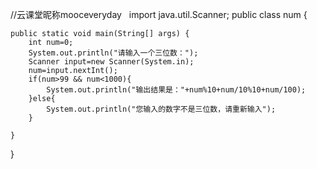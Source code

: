 //云课堂昵称mooceveryday
 
import java.util.Scanner;
public class num {

	public static void main(String[] args) {
		int num=0;
		System.out.println("请输入一个三位数：");
		Scanner input=new Scanner(System.in);
		num=input.nextInt();
		if(num>99 && num<1000){
			System.out.println("输出结果是："+num%10+num/10%10+num/100);
		}else{
			System.out.println("您输入的数字不是三位数，请重新输入");
		}
	
	}

}

